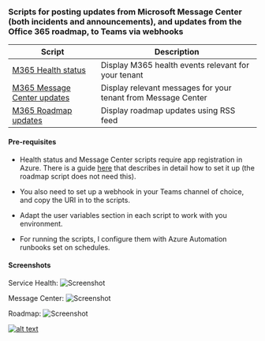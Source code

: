 ### Scripts for posting updates from Microsoft Message Center (both incidents and announcements), and updates from the Office 365 roadmap, to Teams via webhooks ###

  | Script                                                       | Description                                                  |
  | ------------------------------------------------------------ | ------------------------------------------------------------ |
  | [M365 Health status](https://github.com/einast/PS_M365_scripts/blob/master/M365HealthStatus.ps1) | Display M365 health events relevant for your tenant          |
  | [M365 Message Center updates](https://github.com/einast/PS_M365_scripts/blob/master/M365MessageCenterUpdates.v2.ps1) | Display relevant messages for your tenant from Message Center |
  | [M365 Roadmap updates](https://github.com/einast/PS_M365_scripts/blob/master/M365RoadmapUpdates.ps1) | Display roadmap updates using RSS feed                            |

#### Pre-requisites ####

- Health status and Message Center scripts require app registration in Azure. There is a guide [here](https://evotec.xyz/preparing-azure-app-registrations-permissions-for-office-365-health-service/) that describes in detail how to set it up (the roadmap script does not need this).

- You also need to set up a webhook in your Teams channel of choice, and copy the URI in to the scripts.

- Adapt the user variables section in each script to work with you environment.

- For running the scripts, I configure them with Azure Automation runbooks set on schedules.

#### Screenshots ####

Service Health:
![Screenshot](https://github.com/einast/PS_M365_scripts/blob/master/O365ServiceHealth3.PNG)

Message Center:
![Screenshot](https://github.com/einast/PS_M365_scripts/blob/master/M365MessageCenter2.PNG)

Roadmap:
![Screenshot](https://github.com/einast/PS_M365_scripts/blob/master/TeamsRoadmapWebHook3.PNG)

[![alt text][1.1]][1]

[1.1]: https://github.com/einast/PS_M365_scripts/blob/master/sc%2Blinkedin-131965017554733397_48.png

[1]: https://www.linkedin.com/in/easting/
